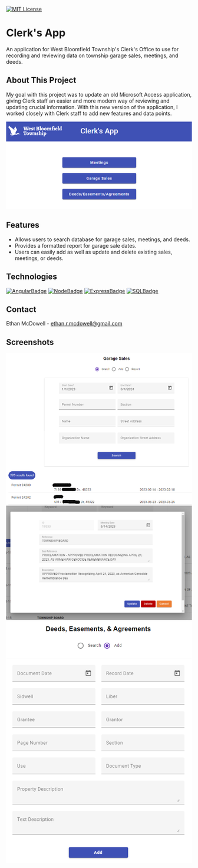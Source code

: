 <a name="readme-top"></a>

[![MIT License][license-shield]][license-url]

# Clerk's App

An application for West Bloomfield Township's Clerk's Office to use for recording and reviewing data on township garage sales, meetings, and deeds.

## About This Project

My goal with this project was to update an old Microsoft Access application, giving Clerk staff an easier and more modern way of reviewing and updating crucial information. With this new version of the application, I worked closely with Clerk staff to add new features and data points.

![screenshot1]

## Features

* Allows users to search database for garage sales, meetings, and deeds.
* Provides a formatted report for garage sale dates.
* Users can easily add as well as update and delete existing sales, meetings, or deeds.

## Technologies

[![AngularBadge]][AngularLink]
[![NodeBadge]][NodeLink]
[![ExpressBadge]][ExpressLink]
[![SQLBadge]][SQLLink]

## Contact

Ethan McDowell - ethan.r.mcdowell@gmail.com

## Screenshots

![screenshot2]
![screenshot3]
![screenshot4]

[license-shield]: https://img.shields.io/github/license/othneildrew/Best-README-Template.svg?style=for-the-badge
[license-url]: https://github.com/othneildrew/Best-README-Template/blob/master/LICENSE.txt
[screenshot1]: ./src/assets/clerkapp0.PNG
[screenshot2]: ./src/assets/clerkapp1.PNG
[screenshot3]: ./src/assets/clerkapp2.PNG
[screenshot4]: ./src/assets/clerkapp3.PNG

[AngularBadge]: https://img.shields.io/badge/Angular-DD0031?style=for-the-badge&logo=angular&logoColor=white
[NodeBadge]: https://img.shields.io/badge/Node.js-43853D?style=for-the-badge&logo=node.js&logoColor=white
[ExpressBadge]: https://img.shields.io/badge/Express.js-404D59?style=for-the-badge
[SQLBadge]: https://img.shields.io/badge/Microsoft_SQL_Server-CC2927?style=for-the-badge&logo=microsoft-sql-server&logoColor=white

[AngularLink]: https://angular.io/
[NodeLink]: https://nodejs.org/en
[ExpressLink]: https://expressjs.com/
[SQLLink]: https://www.microsoft.com/en-us/sql-server/sql-server-downloads